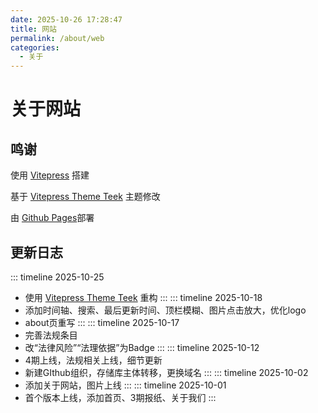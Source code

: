 ```yaml
---
date: 2025-10-26 17:28:47
title: 网站
permalink: /about/web
categories:
  - 关于
---
```

# 关于网站
## 鸣谢
使用 [Vitepress](https://vitepress.dev/zh/) 搭建

基于 [Vitepress Theme Teek](https://github.com/Kele-Bingtang/vitepress-theme-teek) 主题修改

由 [Github Pages](https://docs.github.com/zh/pages)部署
## 更新日志
::: timeline 2025-10-25
 - 使用 [Vitepress Theme Teek](https://github.com/Kele-Bingtang/vitepress-theme-teek) 重构
:::
::: timeline 2025-10-18
- 添加时间轴、搜索、最后更新时间、顶栏模糊、图片点击放大，优化logo
- about页重写
:::
::: timeline 2025-10-17
- 完善法规条目
- 改“法律风险”“法理依据”为Badge
:::
::: timeline 2025-10-12
- 4期上线，法规相关上线，细节更新
- 新建GIthub组织，存储库主体转移，更换域名
:::
::: timeline 2025-10-02
- 添加关于网站，图片上线
:::
::: timeline 2025-10-01
- 首个版本上线，添加首页、3期报纸、关于我们
:::
